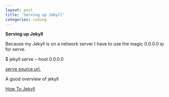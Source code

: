 ```yaml
---
layout: post
title: 'Serving up Jekyll'
categories: coding
---
```


**Serving up Jekyll**

Because my Jekyll is on a network server I have to use the magic 0.0.0.0 ip for serve.

$ jekyll serve --host 0.0.0.0

[serve source url.](https://www.zarino.co.uk/post/jekyll-local-network/)

A good overview of jekyll

[How To Jekyll](https://www.aleksandrhovhannisyan.com/blog/getting-started-with-jekyll-and-github-pages/)

